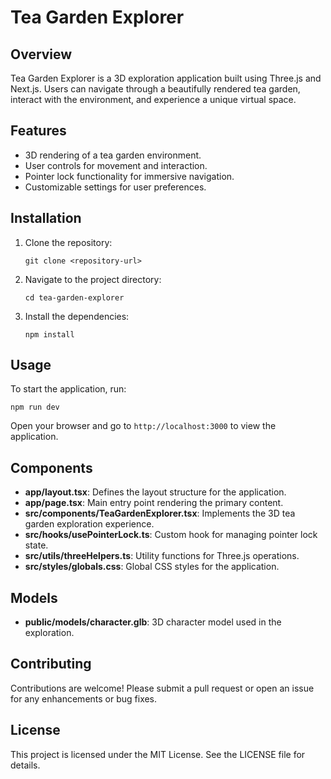 # Tea Garden Explorer

## Overview
Tea Garden Explorer is a 3D exploration application built using Three.js and Next.js. Users can navigate through a beautifully rendered tea garden, interact with the environment, and experience a unique virtual space.

## Features
- 3D rendering of a tea garden environment.
- User controls for movement and interaction.
- Pointer lock functionality for immersive navigation.
- Customizable settings for user preferences.

## Installation
1. Clone the repository:
   ```
   git clone <repository-url>
   ```
2. Navigate to the project directory:
   ```
   cd tea-garden-explorer
   ```
3. Install the dependencies:
   ```
   npm install
   ```

## Usage
To start the application, run:
```
npm run dev
```
Open your browser and go to `http://localhost:3000` to view the application.

## Components
- **app/layout.tsx**: Defines the layout structure for the application.
- **app/page.tsx**: Main entry point rendering the primary content.
- **src/components/TeaGardenExplorer.tsx**: Implements the 3D tea garden exploration experience.
- **src/hooks/usePointerLock.ts**: Custom hook for managing pointer lock state.
- **src/utils/threeHelpers.ts**: Utility functions for Three.js operations.
- **src/styles/globals.css**: Global CSS styles for the application.

## Models
- **public/models/character.glb**: 3D character model used in the exploration.

## Contributing
Contributions are welcome! Please submit a pull request or open an issue for any enhancements or bug fixes.

## License
This project is licensed under the MIT License. See the LICENSE file for details.